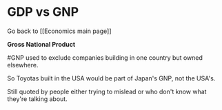 # GDP vs GNP 

Go back to [[Economics main page]]

**Gross National Product**

#GNP used to exclude companies building in one country but owned elsewhere. 

So Toyotas built in the USA would be part of Japan's GNP, not the USA's.

Still quoted by people either trying to mislead or who don't know what they're talking about.

